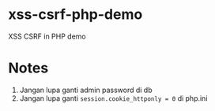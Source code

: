 # xss-csrf-php-demo
XSS CSRF in PHP demo

# Notes
1. Jangan lupa ganti admin password di db
2. Jangan lupa ganti `session.cookie_httponly = 0` di php.ini